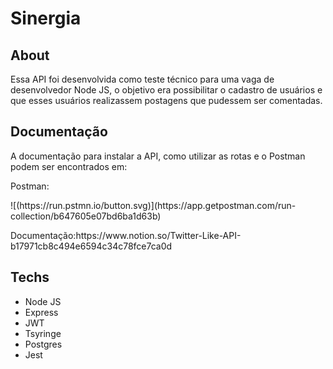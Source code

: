 # Sinergia
<h2>About</h2>
<p>Essa API foi desenvolvida como teste técnico para uma vaga de desenvolvedor Node JS,
   o objetivo era possibilitar o cadastro de usuários e que esses usuários
    realizassem postagens que pudessem ser comentadas.</p>
<h2>Documentação</h2>
<p>A documentação para instalar a API, como utilizar as rotas e o Postman podem ser encontrados em:</p>
<p>Postman:</p>
![(https://run.pstmn.io/button.svg)](https://app.getpostman.com/run-collection/b647605e07bd6ba1d63b)
<p>Documentação:https://www.notion.so/Twitter-Like-API-b17971cb8c494e6594c34c78fce7ca0d </p>
<h2>Techs</h2>
<ul>
  <li>Node JS</li>
  <li>Express</li>
  <li>JWT</li>
  <li>Tsyringe</li>
  <li>Postgres</li>
  <li>Jest</li>
  </ul>
